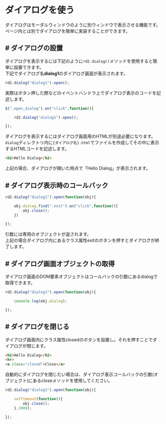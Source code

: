 # ダイアログを使う

ダイアログはモーダルウィンドウのように別ウィンドウで表示させる機能です。  
ページ内とは別でダイアログを簡単に実装することができます。

<a id="setting">

## # ダイアログの設置

ダイアログを表示するには下記のように``rd2.dialog()``メソッドを使用すると簡単に設置できます。  
下記でダイアログ名**dialog1**のダイアログ画面が表示されます。

```javascript
rd2.dialog("dialog1").open();
```

実際はボタン押した際などのイベントハンドラ上でダイアログ表示のコードを記述します。

```javascript
$(".open_dialog").on("click",function(){

    rd2.dialog("dialog1").open();

});
```


ダイアログを表示するにはダイアログ画面用のHTMLが別途必要になります。
``dialog``ディレクトリ内に``{ダイアログ名}.html``でファイルを作成してその中に表示するHTMLコードを記述します。

```html
<h2>Hello Dialog</h2>
```

上記の場合、ダイアログが開いた時点で「Hello Dialog」が表示されます。

## # ダイアログ表示時のコールバック

```javascript
rd2.dialog("dialog1").open(function(obj){

    obj.dialog.find(".exit").on("click",function(){
        obj.close();
    })

});
```

引数には専用のオブジェクトが返されます。  
上記の場合ダイアログ内にあるクラス属性exitのボタンを押すとダイアログが終了します。

## # ダイアログ画面オブジェクトの取得

ダイアログ画面のDOM要素オブジェクトはコールバックの引数にあるdialogで取得できます。

```javascript
rd2.dialog("dialog1").open(function(obj){

    console.log(obj.dialog);

});
```


## # ダイアログを閉じる

ダイアログ画面内にクラス属性closedのボタンを設置し。それを押すことでダイアログが閉じます。

```html
<h2>Hello Dialog</h2>
<hr>
<a class="closed">Close</a>
```

自動的にダイアログを閉じたい場合は、ダイアログ表示コールバックの引数(オブジェクト)にあるcloseメソッドを使用してください。

```javascript
rd2.dialog("dialog1").open(function(obj){

    setTimeout(function(){
        obj.close();
    },3000);

});
```
```